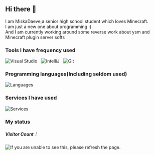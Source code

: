 ## Hi there 👋
I am MiskaDaeve,a senior high school student which loves Minecraft.</br>
I am just a new one about programming :)</br>
And I am currently working around some reverse work about ysm and Minecraft plugin server softs

### Tools I have frequency used
![Visual Studio](https://img.shields.io/badge/Editor-Visual_Studio-white?style=flat-square&logo=visualstudio&color=4abf8a)
&nbsp;
![IntelliJ](https://img.shields.io/badge/Editor-IntelliJ-white?style=flat-square&logo=IntelliJ+IDEA&color=4abf8a)
&nbsp;
![Git](https://img.shields.io/badge/VCS-Git-white?style=flat-square&logo=Git&color=4abf8a)&nbsp;

### Programming languages(Including seldom used)
![Languages](https://skillicons.dev/icons?i=java,kotlin,cs,c,cpp)


### Services I have used
![Services](https://skillicons.dev/icons?i=github,gitlab,cloudflare,gradle,maven)

### My status
<h5>Visitor Count：</h5>
<img src="https://moe-counter.glitch.me/get/@MiskaDaeve?theme=moebooru" alt="If you are unable to see this, please refresh the page.">
